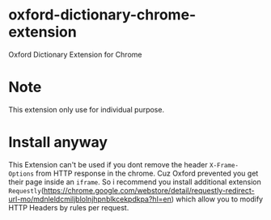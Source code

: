 # oxford-dictionary-chrome-extension
Oxford Dictionary Extension for Chrome

# Note

This extension only use for individual purpose.

# Install anyway

This Extension can't be used if you dont remove the header `X-Frame-Options` from HTTP response in the chrome. Cuz Oxford prevented you get their page inside an `iframe`. So i recommend you install additional extension `Requestly`(https://chrome.google.com/webstore/detail/requestly-redirect-url-mo/mdnleldcmiljblolnjhpnblkcekpdkpa?hl=en) which allow you to modify HTTP Headers by rules per request.